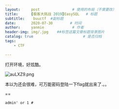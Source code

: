 ```yaml
---
layout:     post               # 使用的布局（不需要改）
title:      [极客大挑战 2019]EasySQL   # 标题 
subtitle:    buuctf  #副标题
date:       2020-07-30        # 时间
author:     yanmie             # 作者
header-img: img/.jpg    ##标签这篇文章标题背景图片
catalog: true                       # 是否归档
tags:                               
    - CTF
  
--- 
```


打开环境，好炫酷。

![auLXZ9.png](https://s1.ax1x.com/2020/07/30/auLXZ9.png)

本以为还会很难，可万能密码登陆一下flag就出来了.。。

==

	admin' or 1 #


